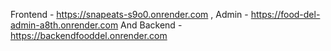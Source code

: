 Frontend - https://snapeats-s9o0.onrender.com , Admin - https://food-del-admin-a8th.onrender.com  And Backend - https://backendfooddel.onrender.com
